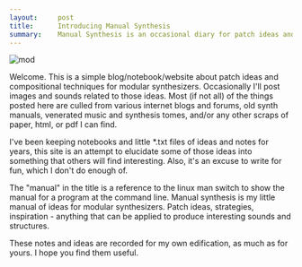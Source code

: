 ```yaml
---
layout:     post
title:      Introducing Manual Synthesis
summary:    Manual Synthesis is an occasional diary for patch ideas and modular synthesis techniques. 
---
```

<img src="{{ site.baseurl }}/images/mod9.jpg" alt="mod" class="avatar" />

Welcome. This is a simple blog/notebook/website about patch ideas and compositional techniques for modular synthesizers. Occasionally I'll post images and sounds related to those ideas. Most (if not all) of the things posted here are culled from various internet blogs and forums, old synth manuals, venerated music and synthesis tomes, and/or any other scraps of paper, html, or pdf I can find. 

I've been keeping notebooks and little *.txt files of ideas and notes for years, this site is an attempt to elucidate some of those ideas into something that others will find interesting. Also, it's an excuse to write for fun, which I don't do enough of. 

The "manual" in the title is a reference to the linux man switch to show the manual for a program at the command line. Manual synthesis is my little manual of ideas for modular synthesizers. Patch ideas, strategies, inspiration - anything that can be applied to produce interesting sounds and structures.

These notes and ideas are recorded for my own edification, as much as for yours. I hope you find them useful.

